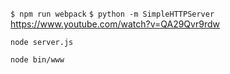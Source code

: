 `$ npm run webpack`
`$ python -m SimpleHTTPServer`
https://www.youtube.com/watch?v=QA29Qvr9rdw


`node server.js`

`node bin/www`

